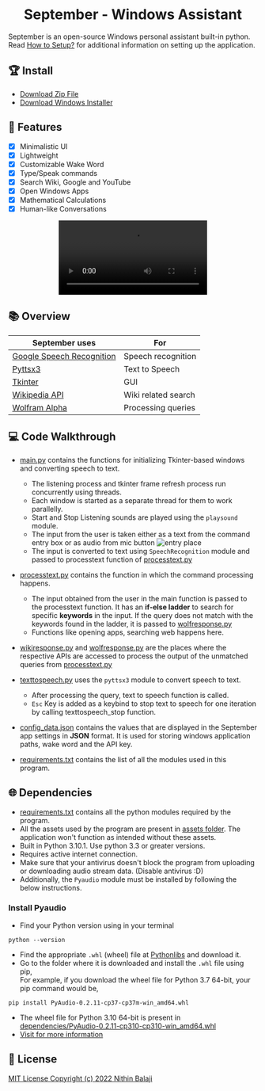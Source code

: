 <h1 align = "center">September - Windows Assistant</h1>

September is an open-source Windows personal assistant built-in python. Read [How to Setup?](docs/README.md) for additional information on setting up the application. 

## 🏆 Install

+ [Download Zip File](https://github.com/thenithinbalaji/September-Assistant/releases/download/v1.0.0/September.zip)
+ [Download Windows Installer](https://github.com/thenithinbalaji/September-Assistant/releases/download/v1.0.1/Septemberv1.0.1-Setup.exe)


## 🔮 Features 

+ [x] Minimalistic UI
+ [x] Lightweight 
+ [x] Customizable Wake Word
+ [x] Type/Speak commands
+ [x] Search Wiki, Google and YouTube
+ [x] Open Windows Apps
+ [x] Mathematical Calculations 
+ [x] Human-like Conversations  

<p align = "center">
  <video src = "https://user-images.githubusercontent.com/73932121/154417750-2b43a0e7-2d89-44d6-8ad5-f0ebb3f32ad1.mp4">Sample Video</video>
</p>

## 📚 Overview

| September uses                                                       | For                      |
| -----------                                                          | -----------              |
| [Google Speech Recognition](https://cloud.google.com/speech-to-text) | Speech recognition       |
| [Pyttsx3](https://pypi.org/project/pyttsx3/)                         | Text to Speech           |
| [Tkinter](https://docs.python.org/3/library/tkinter.html)            | GUI                      |
| [Wikipedia API](https://pypi.org/project/wikipedia/)                 | Wiki related search      |
| [Wolfram Alpha](https://www.wolframalpha.com/)                       | Processing queries       |

## 💻 Code Walkthrough

+ [main.py](main.py) contains the functions for initializing Tkinter-based windows and converting speech to text.  
  + The listening process and tkinter frame refresh process run concurrently using threads.       
  + Each window is started as a separate thread for them to work parallelly.      
  + Start and Stop Listening sounds are played using the `playsound` module.
  + The input from the user is taken either as a text from the command entry box or as audio from mic button
![entry place](https://user-images.githubusercontent.com/73932121/154352815-6bc467bf-bc62-4409-bbac-210a00037a62.png)
  + The input is converted to text using `SpeechRecognition` module and passed to processtext function of [processtext.py](processtext.py)
  

+ [processtext.py](processtext.py) contains the function in which the command processing happens.       
  + The input obtained from the user in the main function is passed to the processtext function. It has an **if-else ladder** to search for specific **keywords** in the input. If the query does not match with the keywords found in the ladder, it is passed to [wolfresponse.py](wolfresponse.py)
  + Functions like opening apps, searching web happens here. 
    
+ [wikiresponse.py](wikiresponse.py) and [wolfresponse.py](wolfresponse.py) are the places where the respective APIs are accessed to process the output of the unmatched queries from [processtext.py](processtext.py)

+ [texttospeech.py](texttospeech.py) uses the `pyttsx3` module to convert speech to text. 
  + After processing the query, text to speech function is called.    
  + `Esc` Key is added as a keybind to stop text to speech for one iteration by calling texttospeech_stop function. 

+ [config_data.json](config_data.json) contains the values that are displayed in the September app settings in **JSON** format. It is used for storing windows application paths, wake word and the API key. 

+ [requirements.txt](requirements.txt) contains the list of all the modules used in this program. 

## 🌐 Dependencies

+ [requirements.txt](requirements.txt) contains all the python modules required by the program.
+ All the assets used by the program are present in [assets folder](assets). The application won't function as intended without these assets.
+ Built in Python 3.10.1. Use python 3.3 or greater versions. 
+ Requires active internet connection. 
+ Make sure that your antivirus doesn't block the program from uploading or downloading audio stream data. (Disable antivirus :D)
+ Additionally, the `Pyaudio` module must be installed by following the below instructions. 

### Install Pyaudio

+ Find your Python version using in your terminal
```
python --version
```
+ Find the appropriate `.whl` (wheel) file at [Pythonlibs](https://www.lfd.uci.edu/~gohlke/pythonlibs/#pyaudio) and download it.
+ Go to the folder where it is downloaded and install the `.whl` file using pip,        
For example, if you download the wheel file for Python 3.7 64-bit, your pip command would be,     
```
pip install PyAudio-0.2.11-cp37-cp37m-win_amd64.whl
```
+ The wheel file for Python 3.10 64-bit is present in [dependencies/PyAudio-0.2.11-cp310-cp310-win_amd64.whl](dependencies/PyAudio-0.2.11-cp310-cp310-win_amd64.whl)
+ [Visit for more information](https://stackoverflow.com/a/55630212)


## 📝 License
[MIT License Copyright (c) 2022 Nithin Balaji](LICENSE.md)


